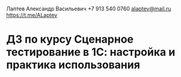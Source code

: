 Лаптев Александр Васильевич
+7 913 540 0760
alaptev@mail.ru
https://t.me/ALaptev

# ДЗ по курсу Сценарное тестирование в 1С: настройка и практика использования 
